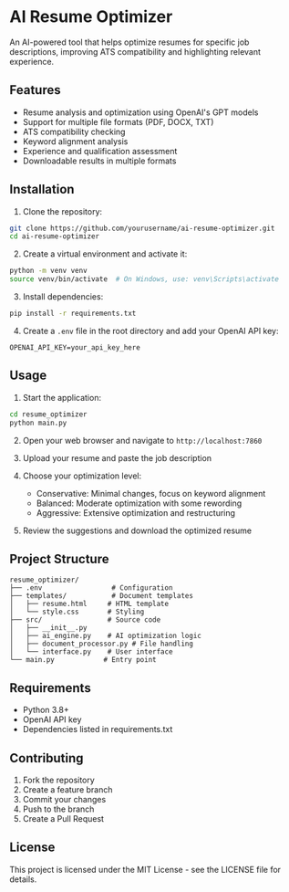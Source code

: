 # AI Resume Optimizer

An AI-powered tool that helps optimize resumes for specific job descriptions, improving ATS compatibility and highlighting relevant experience.

## Features

- Resume analysis and optimization using OpenAI's GPT models
- Support for multiple file formats (PDF, DOCX, TXT)
- ATS compatibility checking
- Keyword alignment analysis
- Experience and qualification assessment
- Downloadable results in multiple formats

## Installation

1. Clone the repository:
```bash
git clone https://github.com/yourusername/ai-resume-optimizer.git
cd ai-resume-optimizer
```

2. Create a virtual environment and activate it:
```bash
python -m venv venv
source venv/bin/activate  # On Windows, use: venv\Scripts\activate
```

3. Install dependencies:
```bash
pip install -r requirements.txt
```

4. Create a `.env` file in the root directory and add your OpenAI API key:
```
OPENAI_API_KEY=your_api_key_here
```

## Usage

1. Start the application:
```bash
cd resume_optimizer
python main.py
```

2. Open your web browser and navigate to `http://localhost:7860`

3. Upload your resume and paste the job description

4. Choose your optimization level:
   - Conservative: Minimal changes, focus on keyword alignment
   - Balanced: Moderate optimization with some rewording
   - Aggressive: Extensive optimization and restructuring

5. Review the suggestions and download the optimized resume

## Project Structure

```
resume_optimizer/
├── .env                 # Configuration
├── templates/           # Document templates
│   ├── resume.html     # HTML template
│   └── style.css       # Styling
├── src/                # Source code
│   ├── __init__.py
│   ├── ai_engine.py    # AI optimization logic
│   ├── document_processor.py # File handling
│   └── interface.py    # User interface
└── main.py            # Entry point
```

## Requirements

- Python 3.8+
- OpenAI API key
- Dependencies listed in requirements.txt

## Contributing

1. Fork the repository
2. Create a feature branch
3. Commit your changes
4. Push to the branch
5. Create a Pull Request

## License

This project is licensed under the MIT License - see the LICENSE file for details. 